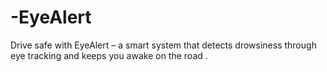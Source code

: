 # -EyeAlert
Drive safe with EyeAlert – a smart system that detects drowsiness through eye tracking and keeps you awake on the road .
